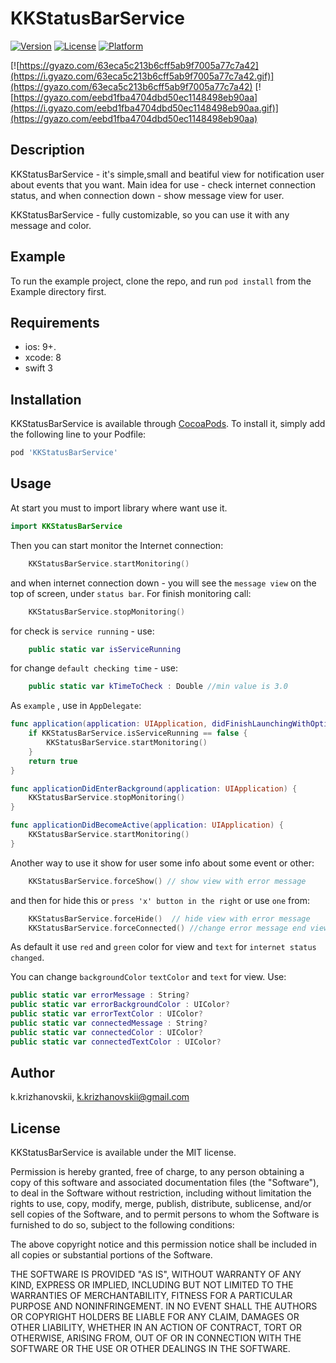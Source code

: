 # KKStatusBarService


[![Version](https://img.shields.io/cocoapods/v/KKStatusBarService.svg?style=flat)](http://cocoapods.org/pods/KKStatusBarService)
[![License](https://img.shields.io/cocoapods/l/KKStatusBarService.svg?style=flat)](http://cocoapods.org/pods/KKStatusBarService)
[![Platform](https://img.shields.io/cocoapods/p/KKStatusBarService.svg?style=flat)](http://cocoapods.org/pods/KKStatusBarService)

[![https://gyazo.com/63eca5c213b6cff5ab9f7005a77c7a42](https://i.gyazo.com/63eca5c213b6cff5ab9f7005a77c7a42.gif)](https://gyazo.com/63eca5c213b6cff5ab9f7005a77c7a42)
[![https://gyazo.com/eebd1fba4704dbd50ec1148498eb90aa](https://i.gyazo.com/eebd1fba4704dbd50ec1148498eb90aa.gif)](https://gyazo.com/eebd1fba4704dbd50ec1148498eb90aa)

## Description
KKStatusBarService - it's simple,small and beatiful view for notification user about events that you want. 
Main idea for use - check internet connection status, and when connection down - show message view for user.

KKStatusBarService - fully customizable, so you can use it with any message and color.

## Example
To run the example project, clone the repo, and run `pod install` from the Example directory first.

## Requirements
* ios: 9+. 
* xcode: 8
* swift 3

## Installation
KKStatusBarService is available through [CocoaPods](http://cocoapods.org). To install
it, simply add the following line to your Podfile:

```ruby
pod 'KKStatusBarService'
```

## Usage
At start you must to import library where want use it.
```swift
import KKStatusBarService
```

Then you can start monitor the Internet connection:
```swift
    KKStatusBarService.startMonitoring()
```
and when internet connection down - you will see the `message view` on the top of screen, under `status bar`. For finish monitoring call:
```swift
    KKStatusBarService.stopMonitoring()
```

for check is `service running` - use:
```swift
    public static var isServiceRunning
```

for change `default checking time` - use:
```swift
    public static var kTimeToCheck : Double //min value is 3.0
```

As `example` , use in `AppDelegate`:

```swift
func application(application: UIApplication, didFinishLaunchingWithOptions launchOptions: [NSObject: AnyObject]?) -> Bool {
    if KKStatusBarService.isServiceRunning == false {
        KKStatusBarService.startMonitoring()
    }
    return true
}

func applicationDidEnterBackground(application: UIApplication) {
    KKStatusBarService.stopMonitoring()
}

func applicationDidBecomeActive(application: UIApplication) {
    KKStatusBarService.startMonitoring()
}
```

Another way to use it show for user some info about some event or other:

```swift
    KKStatusBarService.forceShow() // show view with error message
```

and then for hide this or `press 'x' button in the right` or use `one` from:
```swift
    KKStatusBarService.forceHide()  // hide view with error message
    KKStatusBarService.forceConnected() //change error message end view on connected message end view and then hide
```
As default it use `red` and `green` color for view and `text` for `internet status changed`. 

You can change `backgroundColor` `textColor` and `text` for view. Use:

```swift
public static var errorMessage : String?
public static var errorBackgroundColor : UIColor?
public static var errorTextColor : UIColor?
public static var connectedMessage : String?
public static var connectedColor : UIColor?
public static var connectedTextColor : UIColor?
```



## Author
k.krizhanovskii, k.krizhanovskii@gmail.com

## License
KKStatusBarService is available under the MIT license. 

Permission is hereby granted, free of charge, to any person obtaining a copy of this software and associated documentation files (the "Software"), to deal in the Software without restriction, including without limitation the rights to use, copy, modify, merge, publish, distribute, sublicense, and/or sell copies of the Software, and to permit persons to whom the Software is furnished to do so, subject to the following conditions:

The above copyright notice and this permission notice shall be included in all copies or substantial portions of the Software.

THE SOFTWARE IS PROVIDED "AS IS", WITHOUT WARRANTY OF ANY KIND, EXPRESS OR IMPLIED, INCLUDING BUT NOT LIMITED TO THE WARRANTIES OF MERCHANTABILITY, FITNESS FOR A PARTICULAR PURPOSE AND NONINFRINGEMENT. IN NO EVENT SHALL THE AUTHORS OR COPYRIGHT HOLDERS BE LIABLE FOR ANY CLAIM, DAMAGES OR OTHER LIABILITY, WHETHER IN AN ACTION OF CONTRACT, TORT OR OTHERWISE, ARISING FROM, OUT OF OR IN CONNECTION WITH THE SOFTWARE OR THE USE OR OTHER DEALINGS IN THE SOFTWARE.
